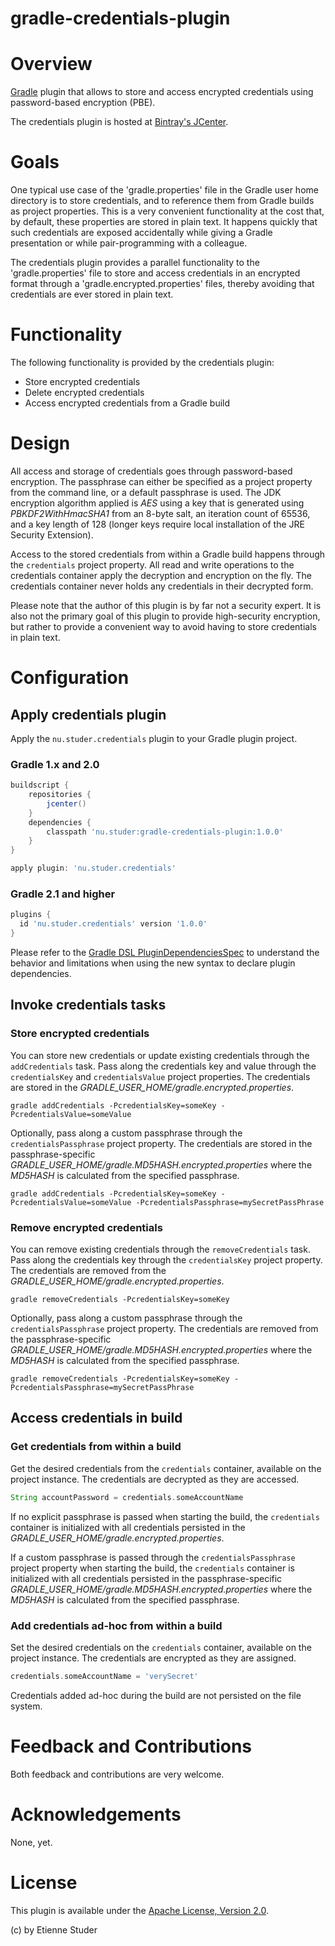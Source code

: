 gradle-credentials-plugin
=========================

# Overview

[Gradle](http://www.gradle.org) plugin that allows to store and access encrypted 
credentials using password-based encryption (PBE).

The credentials plugin is hosted at [Bintray's JCenter](https://bintray.com/etienne/gradle-plugins/gradle-credentials-plugin).

# Goals

One typical use case of the 'gradle.properties' file in the Gradle user home directory is 
to store credentials, and to reference them from Gradle builds as project properties. This 
is a very convenient functionality at the cost that, by default, these properties are stored
in plain text. It happens quickly that such credentials are exposed accidentally while giving 
a Gradle presentation or while pair-programming with a colleague.  

The credentials plugin provides a parallel functionality to the 'gradle.properties' file to 
store and access credentials in an encrypted format through a 'gradle.encrypted.properties' 
files, thereby avoiding that credentials are ever stored in plain text.
 
# Functionality

The following functionality is provided by the credentials plugin:
 
 * Store encrypted credentials
 * Delete encrypted credentials
 * Access encrypted credentials from a Gradle build
 
# Design

All access and storage of credentials goes through password-based encryption. The passphrase
can either be specified as a project property from the command line, or a default passphrase 
is used. The JDK encryption algorithm applied is _AES_ using a key that is generated using 
_PBKDF2WithHmacSHA1_ from an 8-byte salt, an iteration count of 65536, and a key length of 
128 (longer keys require local installation of the JRE Security Extension).

Access to the stored credentials from within a Gradle build happens through the 
`credentials` project property. All read and write operations to the credentials container
apply the decryption and encryption on the fly. The credentials container never holds any 
credentials in their decrypted form.
 
Please note that the author of this plugin is by far not a security expert. It is also not
the primary goal of this plugin to provide high-security encryption, but rather to provide
a convenient way to avoid having to store credentials in plain text.

# Configuration

## Apply credentials plugin

Apply the `nu.studer.credentials` plugin to your Gradle plugin project.

### Gradle 1.x and 2.0

```groovy
buildscript {
    repositories {
        jcenter()
    }
    dependencies {
        classpath 'nu.studer:gradle-credentials-plugin:1.0.0'
    }
}

apply plugin: 'nu.studer.credentials'
```

### Gradle 2.1 and higher

```groovy
plugins {
  id 'nu.studer.credentials' version '1.0.0'
}
```

Please refer to the [Gradle DSL PluginDependenciesSpec](http://www.gradle.org/docs/current/dsl/org.gradle.plugin.use.PluginDependenciesSpec.html) to 
understand the behavior and limitations when using the new syntax to declare plugin dependencies.

## Invoke credentials tasks

### Store encrypted credentials
 
You can store new credentials or update existing credentials through the `addCredentials` task. Pass along
the credentials key and value through the `credentialsKey` and `credentialsValue` project properties. The 
credentials are stored in the _GRADLE_USER_HOME/gradle.encrypted.properties_.

    gradle addCredentials -PcredentialsKey=someKey -PcredentialsValue=someValue
    
Optionally, pass along a custom passphrase through the `credentialsPassphrase` project property. The 
credentials are stored in the passphrase-specific _GRADLE_USER_HOME/gradle.MD5HASH.encrypted.properties_ where the 
_MD5HASH_ is calculated from the specified passphrase.

    gradle addCredentials -PcredentialsKey=someKey -PcredentialsValue=someValue -PcredentialsPassphrase=mySecretPassPhrase

### Remove encrypted credentials

You can remove existing credentials through the `removeCredentials` task. Pass along
the credentials key through the `credentialsKey` project property. The credentials are removed from the 
_GRADLE_USER_HOME/gradle.encrypted.properties_.

    gradle removeCredentials -PcredentialsKey=someKey
    
Optionally, pass along a custom passphrase through the `credentialsPassphrase` project property. The 
credentials are removed from the passphrase-specific _GRADLE_USER_HOME/gradle.MD5HASH.encrypted.properties_ where the 
_MD5HASH_ is calculated from the specified passphrase.

    gradle removeCredentials -PcredentialsKey=someKey -PcredentialsPassphrase=mySecretPassPhrase

## Access credentials in build

### Get credentials from within a build

Get the desired credentials from the `credentials` container, available on the project instance. The 
credentials are decrypted as they are accessed.

```groovy
String accountPassword = credentials.someAccountName
```

If no explicit passphrase is passed when starting the build, the `credentials` container is initialized 
with all credentials persisted in the _GRADLE_USER_HOME/gradle.encrypted.properties_.
 
If a custom passphrase is passed through the `credentialsPassphrase` project property when starting the build,
the `credentials` container is initialized with all credentials persisted in the passphrase-specific 
_GRADLE_USER_HOME/gradle.MD5HASH.encrypted.properties_ where the _MD5HASH_ is calculated from the 
specified passphrase.

### Add credentials ad-hoc from within a build

Set the desired credentials on the `credentials` container, available on the project instance. The 
credentials are encrypted as they are assigned.

```groovy
credentials.someAccountName = 'verySecret'
```

Credentials added ad-hoc during the build are not persisted on the file system.

# Feedback and Contributions

Both feedback and contributions are very welcome.

# Acknowledgements

None, yet.

# License

This plugin is available under the [Apache License, Version 2.0](http://www.apache.org/licenses/LICENSE-2.0.html).

(c) by Etienne Studer

